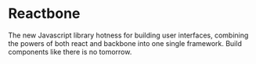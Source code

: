 # Reactbone
The new Javascript library hotness for building user interfaces, combining the powers of both react and backbone into one single framework. Build components like there is no tomorrow.
